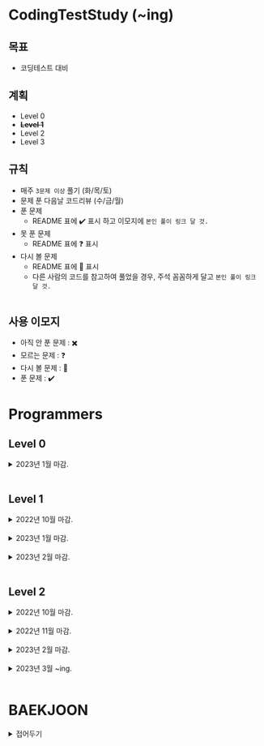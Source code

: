 # **CodingTestStudy (~ing)**

## **목표**

- 코딩테스트 대비


## **계획**
- Level 0
- ~~**Level 1**~~
- Level 2
- Level 3


## **규칙**
- 매주 `3문제 이상` 풀기 (화/목/토)
- 문제 푼 다음날 코드리뷰 (수/금/월)
- 푼 문제
  - README 표에 :heavy_check_mark: 표시 하고 이모지에 `본인 풀이 링크 달 것.`
- 못 푼 문제
  - README 표에 :question: 표시
- 다시 볼 문제
  - README 표에 :pencil: 표시
  - 다른 사람의 코드를 참고하여 풀었을 경우, 주석 꼼꼼하게 달고 `본인 풀이 링크 달 것.`
<br><br>

## **사용 이모지**

- 아직 안 푼 문제 : :heavy_multiplication_x:
- 모르는 문제 : :question:
- 다시 볼 문제 : :pencil:
- 푼 문제 : :heavy_check_mark:


# **Programmers**

## **Level 0**
<details>
<summary> 2023년 1월 마감. </summary>
<div markdown="1">

| 날짜 | 문제 | GonoBae | Sandor |
| :--------------------------------------- | :--------------------------------------- | :---------------------------: | :--------------------------: |
|2023.01.10| [프로그래머스 - 분수의 덧셈](https://school.programmers.co.kr/learn/courses/30/lessons/120808) | [:heavy_check_mark:](https://github.com/GonoBae/CodingTestStudy/blob/main/GonoBae/Programmers_Level_0/AdditionOfFractions.cpp) | [:heavy_check_mark:](https://github.com/GonoBae/CodingTestStudy/blob/main/Sandor/2023-01-10-Level0_AdditionOfFractions.cpp) |

</div>
</details>
<br>

## **Level 1**

<details>
<summary> 2022년 10월 마감. </summary>
<div markdown="1">

| 날짜 | 문제 | GonoBae | Sandor |
| :--------------------------------------- | :--------------------------------------- | :---------------------------: | :--------------------------: |
|2022.10.08| [프로그래머스 - 키패드 누르기](https://school.programmers.co.kr/learn/courses/30/lessons/67256) | [:heavy_check_mark:](https://github.com/GonoBae/CodingTestStudy/blob/main/GonoBae/Programmers_Level_1/2022-10-10-Level1_KeyPad.cpp) | [:heavy_check_mark:](https://github.com/GonoBae/CodingTestStudy/blob/main/Sandor/2022-10-08-Level1_KeyPad.cpp) |
|2022.10.10| [프로그래머스 - 신고 결과 받기](https://school.programmers.co.kr/learn/courses/30/lessons/92334) | [:heavy_check_mark:](https://github.com/GonoBae/CodingTestStudy/blob/main/GonoBae/Programmers_Level_1/2022-10-10-Level1_ReportResult.cpp) | [:heavy_check_mark:](https://github.com/GonoBae/CodingTestStudy/blob/main/Sandor/2022-10-10-Level1_ReportResult.cpp) |
|2022.10.11| [프로그래머스 - 신규 아이디 추천](https://school.programmers.co.kr/learn/courses/30/lessons/72410) | [:heavy_check_mark:](https://github.com/GonoBae/CodingTestStudy/blob/main/GonoBae/Programmers_Level_1/2022-10-11-Level1_NewIDRecommand.cpp) | [:heavy_check_mark:](https://github.com/GonoBae/CodingTestStudy/blob/main/Sandor/2022-10-11-Level1_NewIDRecommend.cpp) |
|2022.10.14| [프로그래머스 - 최소직사각형](https://school.programmers.co.kr/learn/courses/30/lessons/86491?language=cpp) | [:heavy_check_mark:](https://github.com/GonoBae/CodingTestStudy/blob/main/GonoBae/Programmers_Level_1/2022-10-14-Level1_MinimumRectangle.cpp) | [:heavy_check_mark:](https://github.com/GonoBae/CodingTestStudy/blob/main/Sandor/2022-10-14-Level1_MinimumRectangle.cpp) |
|2022.10.17| [프로그래머스 - 크레인 인형뽑기](https://school.programmers.co.kr/learn/courses/30/lessons/64061?language=cpp) | [:heavy_check_mark:](https://github.com/GonoBae/CodingTestStudy/blob/main/GonoBae/Programmers_Level_1/2022-10-17-Level1_CraneGame.cpp) | [:heavy_check_mark:](https://github.com/GonoBae/CodingTestStudy/blob/main/Sandor/2022-10-17-Level1_ClawCraneGame.cpp) |
|2022.10.24| [프로그래머스 - 콜라 문제](https://school.programmers.co.kr/learn/courses/30/lessons/132267) | [:heavy_check_mark:](https://github.com/GonoBae/CodingTestStudy/blob/main/GonoBae/Programmers_Level_1/2022-10-24-Level1_Coke.cpp) | [:heavy_check_mark:](https://github.com/GonoBae/CodingTestStudy/blob/main/Sandor/2022-10-24-Level1_Coke.cpp) |

</div>
</details>
<br>

<details>
<summary> 2023년 1월 마감. </summary>
<div markdown="1">

| 날짜 | 문제 | GonoBae | Sandor |
| :--------------------------------------- | :--------------------------------------- | :---------------------------: | :--------------------------: |
|2023.01.12| [프로그래머스 - 햄버거 만들기](https://school.programmers.co.kr/learn/courses/30/lessons/133502) | [:heavy_check_mark:](https://github.com/GonoBae/CodingTestStudy/blob/main/GonoBae/Programmers_Level_1/2023-01-12-Level1_Hamburg.cpp) | :pencil: |
|2023.01.17| [프로그래머스 - 옹알이(2)](https://school.programmers.co.kr/learn/courses/30/lessons/133499) | [:heavy_check_mark:](https://github.com/GonoBae/CodingTestStudy/blob/main/GonoBae/Programmers_Level_1/2023-01-17-Level1_Babbling.cpp) | [:heavy_check_mark:](https://github.com/GonoBae/CodingTestStudy/blob/main/Sandor/2023-01-17-Level1_Babbling.cpp) |
|2023.01.26| [프로그래머스 - 기사단원의 무기](https://school.programmers.co.kr/learn/courses/30/lessons/136798) | [:heavy_check_mark:](https://github.com/GonoBae/CodingTestStudy/blob/main/GonoBae/Programmers_Level_1/2023-01-26-Level1_Weapon.cpp) | [:heavy_check_mark:](https://github.com/GonoBae/CodingTestStudy/blob/main/Sandor/2023-01-26-Level1_Weapon.cpp) |
|2023.01.31| [프로그래머스 - 문자열 나누기](https://school.programmers.co.kr/learn/courses/30/lessons/140108) | [:heavy_check_mark:](https://github.com/GonoBae/CodingTestStudy/blob/main/GonoBae/Programmers_Level_1/2023-01-31-Level1_SplitString.cpp) | [:heavy_check_mark:](https://github.com/GonoBae/CodingTestStudy/blob/main/Sandor/2023-01-31-Level1_SplitString.cpp) |


</div>
</details>
<br>

<details>
<summary> 2023년 2월 마감. </summary>
<div markdown="1">

| 날짜 | 문제 | GonoBae | Sandor | kangwonkim |
| :--------------------------------------- | :--------------------------------------- | :---------------------------: | :--------------------------: | :--------------------------: |
|2023.02.02| [프로그래머스 - 로또의 최고 순위와 최저 순위](https://school.programmers.co.kr/learn/courses/30/lessons/77484?language=cpp) | [:heavy_check_mark:](https://github.com/GonoBae/CodingTestStudy/blob/main/GonoBae/Programmers_Level_1/2023-02-02-Level1_Lotto.cpp) | [:heavy_check_mark:](https://github.com/GonoBae/CodingTestStudy/blob/main/Sandor/2023-02-02-Level1_LottoHighestLoewstRank.cpp) |[:heavy_check_mark:](https://github.com/GonoBae/CodingTestStudy/blob/main/Kangwon/2023-02-13-Level1_Lotto.cpp) |
|2023.02.07| [프로그래머스 - 개인정보 수집 유효기간](https://school.programmers.co.kr/learn/courses/30/lessons/150370) | [:heavy_check_mark:](https://github.com/GonoBae/CodingTestStudy/blob/main/GonoBae/Programmers_Level_1/2023-02-07-Level1_Privacy.cpp) | [:heavy_check_mark:](https://github.com/GonoBae/CodingTestStudy/blob/main/Sandor/2023-02-07-Level1_Privacy.cpp) |


</div>
</details>
<br>

## **Level 2**

<details>
<summary> 2022년 10월 마감. </summary>
<div markdown="1">

| 날짜 | 문제 | GonoBae | Sandor |
| :--------------------------------------- | :--------------------------------------- | :---------------------------: | :--------------------------: |
|2022.10.12| [프로그래머스 - 카펫](https://school.programmers.co.kr/learn/courses/30/lessons/42842) | [:heavy_check_mark:](https://github.com/GonoBae/CodingTestStudy/blob/main/GonoBae/Programmers_Level_2/2022-10-12-Level2_Carpet.cpp) | [:heavy_check_mark:](https://github.com/GonoBae/CodingTestStudy/blob/main/Sandor/2022-10-12-Level2_Carpet.cpp) |
|2022.10.13| [프로그래머스 - 주식가격](https://school.programmers.co.kr/learn/courses/30/lessons/42584) | [:heavy_check_mark:](https://github.com/GonoBae/CodingTestStudy/blob/main/GonoBae/Programmers_Level_2/2022-10-13-Level2_StockPrice.cpp) | [:heavy_check_mark:](https://github.com/GonoBae/CodingTestStudy/blob/main/Sandor/2022-10-13-Level2_StockPrice.cpp) |
|2022.10.15| [프로그래머스 - 점프와순간이동](https://school.programmers.co.kr/learn/courses/30/lessons/12980) | [:heavy_check_mark:](https://github.com/GonoBae/CodingTestStudy/blob/main/GonoBae/Programmers_Level_2/2022-10-15-Level2_JumpAndTeleportation.cpp) | [:heavy_check_mark:](https://github.com/GonoBae/CodingTestStudy/blob/main/Sandor/2022-10-15-Level2_JumpAndTeleportation.cpp) |
|2022.10.18| [프로그래머스 - 게임 맵 최단거리](https://school.programmers.co.kr/learn/courses/30/lessons/1844) | [:heavy_check_mark:](https://github.com/GonoBae/CodingTestStudy/blob/main/GonoBae/Programmers_Level_2/2022-10-18-Level2_ShortestDist.cpp) | [:heavy_check_mark:](https://github.com/GonoBae/CodingTestStudy/blob/main/Sandor/2022-10-18-Level2_ShortestDist.cpp) |
|2022.10.19| [프로그래머스 - 위장](https://school.programmers.co.kr/learn/courses/30/lessons/42578) | [:heavy_check_mark:](https://github.com/GonoBae/CodingTestStudy/blob/main/GonoBae/Programmers_Level_2/2022-10-19-Level2_Camouflage.cpp) | [:heavy_check_mark:](https://github.com/GonoBae/CodingTestStudy/blob/main/Sandor/2022-10-19-Level2_Camouflage.cpp) |
|2022.10.19| [프로그래머스 - 3 X n 타일링](https://school.programmers.co.kr/learn/courses/30/lessons/12902) | [:pencil:](https://github.com/GonoBae/CodingTestStudy/blob/main/GonoBae/Programmers_Level_2/2022-10-19-Level2_3XnTiling.cpp) | [:pencil:](https://github.com/GonoBae/CodingTestStudy/blob/main/Sandor/2022-10-19-Level2_3XnTiling.cpp) |
|2022.10.20| [프로그래머스 - 영어 끝말잇기](https://school.programmers.co.kr/learn/courses/30/lessons/12981) | [:heavy_check_mark:](https://github.com/GonoBae/CodingTestStudy/blob/main/GonoBae/Programmers_Level_2/2022-10-20-Level2_EnglishWordRelay.cpp) | [:heavy_check_mark:](https://github.com/GonoBae/CodingTestStudy/blob/main/Sandor/2022-10-20-Level2_EnglishWordRelay.cpp)  |
|2022.10.21| [프로그래머스 - 피로도](https://school.programmers.co.kr/learn/courses/30/lessons/87946) | [:pencil:](https://github.com/GonoBae/CodingTestStudy/blob/main/GonoBae/Programmers_Level_2/2022-10-21-Level2_Fatigue.cpp) | [:heavy_check_mark:](https://github.com/GonoBae/CodingTestStudy/blob/main/Sandor/2022-10-21-Level2_FatigueLevel.cpp)  |
|2022.10.22| [프로그래머스 - 다리를 지나는 트럭](https://school.programmers.co.kr/learn/courses/30/lessons/42583) | [:pencil:](https://github.com/GonoBae/CodingTestStudy/blob/main/GonoBae/Programmers_Level_2/2022-10-21-Level2_Truck.cpp) | [:heavy_check_mark:](https://github.com/GonoBae/CodingTestStudy/blob/main/Sandor/2022-10-22-Level2_TruckCrossingTheBridge.cpp)  |
|2022.10.24| [프로그래머스 - 최댓값과 최솟값](https://school.programmers.co.kr/learn/courses/30/lessons/12939) | [:heavy_check_mark:](https://github.com/GonoBae/CodingTestStudy/blob/main/GonoBae/Programmers_Level_2/2022-10-24-Level2_MaxMin.cpp) | [:heavy_check_mark:](https://github.com/GonoBae/CodingTestStudy/blob/main/Sandor/2022-10-24-Level2_MaxMin.cpp) |
|2022.10.24| [프로그래머스 - JadenCase 문자열 만들기](https://school.programmers.co.kr/learn/courses/30/lessons/12951) | [:heavy_check_mark:](https://github.com/GonoBae/CodingTestStudy/blob/main/GonoBae/Programmers_Level_2/2022-10-24-Level2_JadenCase.cpp) | [:heavy_check_mark:](https://github.com/GonoBae/CodingTestStudy/blob/main/Sandor/2022-10-24-Level2_JadenCase.cpp) |
|2022.10.24| [프로그래머스 - 올바른 괄호](https://school.programmers.co.kr/learn/courses/30/lessons/12909) | [:heavy_check_mark:](https://github.com/GonoBae/CodingTestStudy/blob/main/GonoBae/Programmers_Level_2/2022-10-24-Level2_RightParenthesis.cpp) | [:heavy_check_mark:](https://github.com/GonoBae/CodingTestStudy/blob/main/Sandor/2022-10-24-Level2_RightParenthesis.cpp) |
|2022.10.24| [프로그래머스 - 이진 변환 반복하기](https://school.programmers.co.kr/learn/courses/30/lessons/70129) | [:heavy_check_mark:](https://github.com/GonoBae/CodingTestStudy/blob/main/GonoBae/Programmers_Level_2/2022-10-24-Level2_BinaryConvertion.cpp) | [:heavy_check_mark:](https://github.com/GonoBae/CodingTestStudy/blob/main/Sandor/2022-10-24-Level2_BinaryConvertion.cpp) |
|2022.10.25| [프로그래머스 - 최솟값 만들기](https://school.programmers.co.kr/learn/courses/30/lessons/12941) | [:heavy_check_mark:](https://github.com/GonoBae/CodingTestStudy/blob/main/GonoBae/Programmers_Level_2/2022-10-25-Level2_Minimum.cpp) | [:heavy_check_mark:](https://github.com/GonoBae/CodingTestStudy/blob/main/Sandor/2022-10-25-Level2_Minimum.cpp) |
|2022.10.25| [프로그래머스 - 숫자의 표현](https://school.programmers.co.kr/learn/courses/30/lessons/12924) | [:heavy_check_mark:](https://github.com/GonoBae/CodingTestStudy/blob/main/GonoBae/Programmers_Level_2/2022-10-25-Level2_NumExpression.cpp) | [:heavy_check_mark:](https://github.com/GonoBae/CodingTestStudy/blob/main/Sandor/2022-10-25-Level2_NumExpression.cpp) |
|2022.10.25| [프로그래머스 - 피보나치 수](https://school.programmers.co.kr/learn/courses/30/lessons/12945) | [:heavy_check_mark:](https://github.com/GonoBae/CodingTestStudy/blob/main/GonoBae/Programmers_Level_2/2022-10-25-Level2_Fibonacci.cpp) | [:heavy_check_mark:](https://github.com/GonoBae/CodingTestStudy/blob/main/Sandor/2022-10-25-Level2_Fibonacci.cpp) |
|2022.10.25| [프로그래머스 - 다음 큰 숫자](https://school.programmers.co.kr/learn/courses/30/lessons/12911) | [:heavy_check_mark:](https://github.com/GonoBae/CodingTestStudy/blob/main/GonoBae/Programmers_Level_2/2022-10-25-Level2_NextBigNum.cpp) | [:heavy_check_mark:](https://github.com/GonoBae/CodingTestStudy/blob/main/Sandor/2022-10-25-Level2_NextBigNum.cpp) |
|2022.10.26| [프로그래머스 - 짝지어 제거하기](https://school.programmers.co.kr/learn/courses/30/lessons/12973) | [:heavy_check_mark:](https://github.com/GonoBae/CodingTestStudy/blob/main/GonoBae/Programmers_Level_2/2022-10-26-Level2_DoubleDelete.cpp) | [:heavy_check_mark:](https://github.com/GonoBae/CodingTestStudy/blob/main/Sandor/2022-10-26-Level2_DoubleDelete.cpp) |
|2022.10.26| [프로그래머스 - 구명보트](https://school.programmers.co.kr/learn/courses/30/lessons/42885) | [:heavy_check_mark:](https://github.com/GonoBae/CodingTestStudy/blob/main/GonoBae/Programmers_Level_2/2022-10-26-Level2_Boat.cpp) | [:heavy_check_mark:](https://github.com/GonoBae/CodingTestStudy/blob/main/Sandor/2022-10-26-Level2_Boat.cpp) |
|2022.10.26| [프로그래머스 - N개의 최소공배수](https://school.programmers.co.kr/learn/courses/30/lessons/12953) | [:heavy_check_mark:](https://github.com/GonoBae/CodingTestStudy/blob/main/GonoBae/Programmers_Level_2/2022-10-26-Level2_LCM.cpp) | [:heavy_check_mark:](https://github.com/GonoBae/CodingTestStudy/blob/main/Sandor/2022-10-26-Level2_LCM.cpp) |
|2022.10.27| [프로그래머스 - 예상 대진표](https://school.programmers.co.kr/learn/courses/30/lessons/12985) | [:heavy_check_mark:](https://github.com/GonoBae/CodingTestStudy/blob/main/GonoBae/Programmers_Level_2/2022-10-27-Level2_LeagueSchedule.cpp) | [:heavy_check_mark:](https://github.com/GonoBae/CodingTestStudy/blob/main/Sandor/2022-10-27-Level2_LeagueSchedule.cpp) |
|2022.10.27| [프로그래머스 - 멀리 뛰기](https://school.programmers.co.kr/learn/courses/30/lessons/12914) | [:heavy_check_mark:](https://github.com/GonoBae/CodingTestStudy/blob/main/GonoBae/Programmers_Level_2/2022-10-27-Level2_LongJump.cpp) | [:heavy_check_mark:](https://github.com/GonoBae/CodingTestStudy/blob/main/Sandor/2022-10-27-Level2_LongJump.cpp) |
|2022.10.27| [프로그래머스 - [1차] 캐시](https://school.programmers.co.kr/learn/courses/30/lessons/17680) | [:heavy_check_mark:](https://github.com/GonoBae/CodingTestStudy/blob/main/GonoBae/Programmers_Level_2/2022-10-27-Level2_1Cache.cpp) | [:heavy_check_mark:](https://github.com/GonoBae/CodingTestStudy/blob/main/Sandor/2022-10-27-Level2_1Cache.cpp) |
|2022.10.28| [프로그래머스 - H-Index](https://school.programmers.co.kr/learn/courses/30/lessons/42747) | [:heavy_check_mark:](https://github.com/GonoBae/CodingTestStudy/blob/main/GonoBae/Programmers_Level_2/2022-10-28-Level2_H-Index.cpp) | [:heavy_check_mark:](https://github.com/GonoBae/CodingTestStudy/blob/main/Sandor/2022-10-28-Level2_H-Index.cpp) |
|2022.10.28| [프로그래머스 - 행렬의 곱셈](https://school.programmers.co.kr/learn/courses/30/lessons/12949) | [:heavy_check_mark:](https://github.com/GonoBae/CodingTestStudy/blob/main/GonoBae/Programmers_Level_2/2022-10-28-Level2_ProcessionX.cpp) | [:heavy_check_mark:](https://github.com/GonoBae/CodingTestStudy/blob/main/Sandor/2022-10-28-Level2_ProcessionX.cpp) |
|2022.10.28| [프로그래머스 - 괄호 회전하기](https://school.programmers.co.kr/learn/courses/30/lessons/76502) | [:heavy_check_mark:](https://github.com/GonoBae/CodingTestStudy/blob/main/GonoBae/Programmers_Level_2/2022-10-28-Level2_ParenthesisRot.cpp) | [:heavy_check_mark:](https://github.com/GonoBae/CodingTestStudy/blob/main/Sandor/2022-10-28-Level2_ParenthesisRot.cpp) |
|2022.10.29| [프로그래머스 - 튜플](https://school.programmers.co.kr/learn/courses/30/lessons/64065) | [:heavy_check_mark:](https://github.com/GonoBae/CodingTestStudy/blob/main/GonoBae/Programmers_Level_2/2022-10-29-Level2_Tuple.cpp) | [:heavy_check_mark:](https://github.com/GonoBae/CodingTestStudy/blob/main/Sandor/2022-10-29-Level2_Tuple.cpp) |
|2022.10.29| [프로그래머스 - n^2 배열 자르기](https://school.programmers.co.kr/learn/courses/30/lessons/87390) | [:heavy_check_mark:](https://github.com/GonoBae/CodingTestStudy/blob/main/GonoBae/Programmers_Level_2/2022-10-29-Level2_N2ArrayCut.cpp) | [:heavy_check_mark:](https://github.com/GonoBae/CodingTestStudy/blob/main/Sandor/2022-10-29-Level2_N2ArrayCut.cpp) |
|2022.10.29| [프로그래머스 - 타겟넘버](https://school.programmers.co.kr/learn/courses/30/lessons/43165) | [:heavy_check_mark:](https://github.com/GonoBae/CodingTestStudy/blob/main/GonoBae/Programmers_Level_2/2022-10-29-Level2_TargetNumber.cpp) | [:heavy_check_mark:](https://github.com/GonoBae/CodingTestStudy/blob/main/Sandor/2022-10-29-Level2_TargetNumber.cpp) |
|2022.10.31| [프로그래머스 - 기능개발](https://school.programmers.co.kr/learn/courses/30/lessons/42586) | [:heavy_check_mark:](https://github.com/GonoBae/CodingTestStudy/blob/main/GonoBae/Programmers_Level_2/2022-10-31-Level2_DevFunc.cpp) | [:heavy_check_mark:](https://github.com/GonoBae/CodingTestStudy/blob/main/Sandor/2022-10-31-Level2_DevFunc.cpp) |
|2022.10.31| [프로그래머스 - 프린터](https://school.programmers.co.kr/learn/courses/30/lessons/42587) | [:heavy_check_mark:](https://github.com/GonoBae/CodingTestStudy/blob/main/GonoBae/Programmers_Level_2/2022-10-31-Level2_Print.cpp) | [:heavy_check_mark:](https://github.com/GonoBae/CodingTestStudy/blob/main/Sandor/2022-10-31-Level2_Print.cpp) |
|2022.10.31| [프로그래머스 - [1차] 프렌즈4블록](https://school.programmers.co.kr/learn/courses/30/lessons/17679) | [:heavy_check_mark:](https://github.com/GonoBae/CodingTestStudy/blob/main/GonoBae/Programmers_Level_2/2022-10-31-Level2_FirstFriendsBlock.cpp) | [:heavy_check_mark:](https://github.com/GonoBae/CodingTestStudy/blob/main/Sandor/2022-10-31-Level2_FirstFriendsBlock.cpp) |

</div>
</details>
<br>

<details>
<summary> 2022년 11월 마감. </summary>
<div markdown="1">

| 날짜 | 문제 | GonoBae | Sandor |
| :--- | :--- | :---: | :---: |
|2022.11.01| [프로그래머스 - [1차]뉴스 클러스터링](https://school.programmers.co.kr/learn/courses/30/lessons/17677) | [:heavy_check_mark:](https://github.com/GonoBae/CodingTestStudy/blob/main/GonoBae/Programmers_Level_2/2022-11-01-Level2_FirstNews.cpp) | [:heavy_check_mark:](https://github.com/GonoBae/CodingTestStudy/blob/main/Sandor/2022-11-01-Level2_FirstNews.cpp) |
|2022.11.01| [프로그래머스 - 2Xn 타일링](https://school.programmers.co.kr/learn/courses/30/lessons/12900) | [:heavy_check_mark:](https://github.com/GonoBae/CodingTestStudy/blob/main/GonoBae/Programmers_Level_2/2022-11-01-Level2_2xnTiling.cpp) | [:heavy_check_mark:](https://github.com/GonoBae/CodingTestStudy/blob/main/Sandor/2022-11-01-Level2_2xnTiling.cpp) |
|2022.11.02| [프로그래머스 - 오픈채팅방](https://school.programmers.co.kr/learn/courses/30/lessons/42888) | [:heavy_check_mark:](https://github.com/GonoBae/CodingTestStudy/blob/main/GonoBae/Programmers_Level_2/2022-11-02-Level2_OpenChat.cpp) | [:heavy_check_mark:](https://github.com/GonoBae/CodingTestStudy/blob/main/Sandor/2022-11-02-Level2_OpenChat.cpp) |
|2022.11.03| [프로그래머스 - 전화번호 목록](https://school.programmers.co.kr/learn/courses/30/lessons/42577) | [:heavy_check_mark:](https://github.com/GonoBae/CodingTestStudy/blob/main/GonoBae/Programmers_Level_2/2022-11-03-Level2_PhoneNumberList.cpp) | [:pencil:](https://github.com/GonoBae/CodingTestStudy/blob/main/Sandor/2022-11-03-Level2_PhoneNumberList.cppp)|
|2022.11.03| [프로그래머스 - 방문 길이](https://school.programmers.co.kr/learn/courses/30/lessons/49994) | [:heavy_check_mark:](https://github.com/GonoBae/CodingTestStudy/blob/main/GonoBae/Programmers_Level_2/2022-11-03-Level2_LengthOfVisit.cpp) | [:heavy_check_mark:](https://github.com/GonoBae/CodingTestStudy/blob/main/Sandor/2022-11-03-Level2_LengthOfVisit.cpp)|
|2022.11.04| [프로그래머스 - 주차 요금 계산](https://school.programmers.co.kr/learn/courses/30/lessons/92341) | [:heavy_check_mark:](https://github.com/GonoBae/CodingTestStudy/blob/main/GonoBae/Programmers_Level_2/2022-11-04-Level2_ParkingFee.cpp) | [:heavy_check_mark:](https://github.com/GonoBae/CodingTestStudy/blob/main/Sandor/2022-11-04-Level2_ParkingFee.cpp) |
|2022.11.05| [프로그래머스 - 더 맵게](https://school.programmers.co.kr/learn/courses/30/lessons/42626) | [:heavy_check_mark:](https://github.com/GonoBae/CodingTestStudy/blob/main/GonoBae/Programmers_Level_2/2022-11-05-Level2_MoreSpicy.cpp) | [:heavy_check_mark:](https://github.com/GonoBae/CodingTestStudy/blob/main/Sandor/2022-11-05-Level2_MoreSpicy.cpp) |
|2022.11.05| [프로그래머스 - 땅따먹기](https://school.programmers.co.kr/learn/courses/30/lessons/12913) | [:heavy_check_mark:](https://github.com/GonoBae/CodingTestStudy/blob/main/GonoBae/Programmers_Level_2/2022-11-05-Hopscotch.cpp) | [:pencil:](https://github.com/GonoBae/CodingTestStudy/blob/main/Sandor/2022-11-05-Level2_Hopscotch.cpp) |
|2022.11.07| [프로그래머스 - K진수에서 소수 개수 구하기](https://school.programmers.co.kr/learn/courses/30/lessons/92335) | [:heavy_check_mark:](https://github.com/GonoBae/CodingTestStudy/blob/main/GonoBae/Programmers_Level_2/2022-11-07-Level2_kCount.cpp) | [:heavy_check_mark:](https://github.com/GonoBae/CodingTestStudy/blob/main/Sandor/2022-11-07-Level2_kCount.cpp) |
|2022.11.07| [프로그래머스 - 삼각 달팽이](https://school.programmers.co.kr/learn/courses/30/lessons/68645) | [:heavy_check_mark:](https://github.com/GonoBae/CodingTestStudy/blob/main/GonoBae/Programmers_Level_2/2022-11-07-Level2_Triangle.cpp) | [:heavy_check_mark:](https://github.com/GonoBae/CodingTestStudy/blob/main/Sandor/2022-11-07-Level2_Triangle.cpp) |
|2022.11.08| [프로그래머스 - [3차]압축](https://school.programmers.co.kr/learn/courses/30/lessons/17684) | [:heavy_check_mark:](https://github.com/GonoBae/CodingTestStudy/blob/main/GonoBae/Programmers_Level_2/2022-11-08-Level2_ThirdCompressed.cpp) | [:heavy_check_mark:](https://github.com/GonoBae/CodingTestStudy/blob/main/Sandor/2022-11-08-Level2_ThirdCompressed.cpp) |
|2022.11.09| [프로그래머스 - [3차]n진수 게임](https://school.programmers.co.kr/learn/courses/30/lessons/17687) | [:heavy_check_mark:](https://github.com/GonoBae/CodingTestStudy/blob/main/GonoBae/Programmers_Level_2/2022-11-09-Level2_ThirdnGame.cpp) | [:heavy_check_mark:](https://github.com/GonoBae/CodingTestStudy/blob/main/Sandor/2022-11-09-Level2_ThirdnGame.cpp) |
|2022.11.10| [프로그래머스 - [3차]파일명 정렬](https://school.programmers.co.kr/learn/courses/30/lessons/17686) | [:heavy_check_mark:](https://github.com/GonoBae/CodingTestStudy/blob/main/GonoBae/Programmers_Level_2/2022-11-10-Level2_ThirdFileName.cpp) | [:heavy_check_mark:](https://github.com/GonoBae/CodingTestStudy/blob/main/Sandor/2022-11-10-Level2_ThirdFileName.cpp) |
|2022.11.10| [프로그래머스 - 모음사전](https://school.programmers.co.kr/learn/courses/30/lessons/84512) | [:heavy_check_mark:](https://github.com/GonoBae/CodingTestStudy/blob/main/GonoBae/Programmers_Level_2/2022-11-10-Level2_VowelDic.cpp) | [:pencil:](https://github.com/GonoBae/CodingTestStudy/blob/main/Sandor/2022-11-10-Level2_VowelDic.cpp) |
|2022.11.11| [프로그래머스 - 연속 부분 수열 합의 개수](https://school.programmers.co.kr/learn/courses/30/lessons/131701) | [:heavy_check_mark:](https://github.com/GonoBae/CodingTestStudy/blob/main/GonoBae/Programmers_Level_2/2022-11-11-Level2_SumSubsequences.cpp) | [:heavy_check_mark:](https://github.com/GonoBae/CodingTestStudy/blob/main/Sandor/2022-11-11-Level2_SumSubsequences.cpp) |
|2022.11.11| [프로그래머스 - 2개 이하로 다른 비트](https://school.programmers.co.kr/learn/courses/30/lessons/77885) | :question: | [:pencil:](https://github.com/GonoBae/CodingTestStudy/blob/main/Sandor/2022-11-12-Level2_DiffTwoBit.cpp) |

</div>
</details>
<br>


<details>
<summary> 2023년 2월 마감. </summary>
<div markdown="1">

| 날짜 | 문제 | GonoBae | Sandor | kangwonkim |
| :--------------------------------------- | :--------------------------------------- | :---------------------------: | :--------------------------: | :--------------------------: |
|2023.02.09| [프로그래머스 - 가장 큰 수](https://school.programmers.co.kr/learn/courses/30/lessons/42746) | [:heavy_check_mark:](https://github.com/GonoBae/CodingTestStudy/blob/main/GonoBae/Programmers_Level_2/2023-02-09-Level2_TheBiggestNum.cpp) | [:pencil:](https://github.com/GonoBae/CodingTestStudy/blob/main/Sandor/2023-02-09-Level2_TheBiggestNum.cpp) | [:heavy_check_mark:](https://github.com/GonoBae/CodingTestStudy/blob/main/Kangwon/2023-02-07-Level2_TheBiggestNum.cpp)|
|2023.02.14| [프로그래머스 - 메뉴 리뉴얼](https://school.programmers.co.kr/learn/courses/30/lessons/72411) | [:pencil:](https://github.com/GonoBae/CodingTestStudy/blob/main/GonoBae/Programmers_Level_2/2023-02-14-Level2_MenuRenewal.cpp) |:question:|[:pencil:](https://github.com/GonoBae/CodingTestStudy/blob/main/Kangwon/2023-02-14-Level2_MenuRenewal.cpp)|
|2023.02.21| [프로그래머스 - 소수찾기](https://school.programmers.co.kr/learn/courses/30/lessons/42839) | [:heavy_check_mark:](https://github.com/GonoBae/CodingTestStudy/blob/main/GonoBae/Programmers_Level_2/2023-02-21-Level2_FindPrimeNum.cpp) | [:heavy_check_mark:](https://github.com/GonoBae/CodingTestStudy/blob/main/Sandor/2023-02-21-Level2_FindPrimeNum.cpp) | [:heavy_check_mark:](https://github.com/GonoBae/CodingTestStudy/blob/main/Kangwon/2023-02-21-Level2_FindPrimeNum.cpp) |
|2023.02.23| [프로그래머스 - 택배상자](https://school.programmers.co.kr/learn/courses/30/lessons/131704) | [:heavy_check_mark:](https://github.com/GonoBae/CodingTestStudy/blob/main/GonoBae/Programmers_Level_2/2023-02-27-Level2_Parcel.cpp) | [:heavy_check_mark:](https://github.com/GonoBae/CodingTestStudy/blob/main/Sandor/2023-02-23-CorrugatedBox.cpp) |  [:pencil:](https://github.com/GonoBae/CodingTestStudy/blob/main/Kangwon/2023-02-23-Level2_CorrugatedBox.cpp) |

</div>
</details>
<br>


<details>
<summary> 2023년 3월 ~ing. </summary>
<div markdown="1">

| 날짜 | 문제 | GonoBae | Sandor | kangwonkim |
| :--------------------------------------- | :--------------------------------------- | :---------------------------: | :--------------------------: | :--------------------------: |
|2023.02.09| [프로그래머스 - 멀쩡한 사각형](https://school.programmers.co.kr/learn/courses/30/lessons/62048) | [:pencil:](https://github.com/GonoBae/CodingTestStudy/blob/main/GonoBae/Programmers_Level_2/2023-03-07-Level2_Sqare.cpp) | [:pencil:](https://github.com/GonoBae/CodingTestStudy/blob/main/Sandor/2023-03-02-UnharmedSquare.cpp) | :heavy_multiplication_x:|

</div>
</details>
<br>

# BAEKJOON

<details>
<summary> 접어두기 </summary>
<div markdown="1">

## **그리디**

| 날짜 | 문제 | GonoBae | Sandor | kangwonkim | hitda2 |
| :--------------------------------------- | :--------------------------------------- | :---------------------------: | :--------------------------: | :--------------------------: | :--------------------------: |
|2023.03.07| [설탕 배달](https://www.acmicpc.net/problem/2839) | [:heavy_check_mark:](https://github.com/GonoBae/CodingTestStudy/blob/main/GonoBae/Greedy/2023-03-07-SugarDelivery.cpp) | [:heavy_check_mark:](https://github.com/GonoBae/CodingTestStudy/blob/main/Sandor/2023-03-07-SugarDelivery.cpp) | [:heavy_check_mark:](https://github.com/GonoBae/CodingTestStudy/blob/main/Kangwon/Greedy/2023-03-07-SugarDelivery.cpp) | :heavy_multiplication_x: |
|2023.03.09| [잃어버린 괄호](https://www.acmicpc.net/problem/1541) | [:heavy_check_mark:](https://github.com/GonoBae/CodingTestStudy/blob/main/GonoBae/Greedy/2023-03-09-LostBracket.cpp) | [:heavy_check_mark:](https://github.com/GonoBae/CodingTestStudy/blob/main/Sandor/2023-03-09-LostBracket.cpp) | [:heavy_check_mark:](https://github.com/GonoBae/CodingTestStudy/blob/main/Kangwon/Greedy/2023-03-11-LostBracket.cpp) | :heavy_multiplication_x: |
|2023.03.11| [카드 정렬하기](https://www.acmicpc.net/problem/1715) | [:heavy_check_mark:](https://github.com/GonoBae/CodingTestStudy/blob/main/GonoBae/Greedy/2023-03-13-CardSort.cpp) | [:question:](https://github.com/GonoBae/CodingTestStudy/blob/main/Sandor/2023-03-11-CardSorting.cpp) |  [:heavy_check_mark:](https://github.com/GonoBae/CodingTestStudy/blob/main/Kangwon/Greedy/2023-03-13-CardSort.cpp) | :heavy_multiplication_x: |
|2023.03.14| [수 묶기](https://www.acmicpc.net/problem/1744) | [:heavy_check_mark:](https://github.com/GonoBae/CodingTestStudy/blob/main/GonoBae/Greedy/2023-03-14-NumberBinding.cpp) | [:heavy_check_mark:](https://github.com/GonoBae/CodingTestStudy/blob/main/Sandor/2023-03-14-NumberBinding.cpp) | [:heavy_check_mark:](https://github.com/GonoBae/CodingTestStudy/blob/main/Kangwon/Greedy/2023-03-14-TieNums.cpp)  | :heavy_multiplication_x: |
|2023.03.16| [신입 사원](https://www.acmicpc.net/problem/1946) | [:heavy_check_mark:](https://github.com/GonoBae/CodingTestStudy/blob/main/GonoBae/Greedy/2023-03-16-NewGuy.cpp) | [:pencil:](https://github.com/GonoBae/CodingTestStudy/blob/main/Sandor/2023-03-16-NewGuy.cpp) | :pencil: | :heavy_multiplication_x: |
|2023.03.18| [병든 나이트](https://www.acmicpc.net/problem/1783) | [:heavy_check_mark:](https://github.com/GonoBae/CodingTestStudy/blob/main/GonoBae/Greedy/2023-03-18-SickNight.cpp) | [:pencil:](https://github.com/GonoBae/CodingTestStudy/blob/main/Sandor/2023-03-18-SickNight.cpp) | [:heavy_check_mark:](https://github.com/GonoBae/CodingTestStudy/blob/main/Kangwon/Greedy/2023-03-18-SickNight.cpp) | :heavy_multiplication_x: |
|2023.03.21| [회의실 배정](https://www.acmicpc.net/problem/1931) | [:heavy_check_mark:](https://github.com/GonoBae/CodingTestStudy/blob/main/GonoBae/Greedy/2023-03-21-MeetingRoom.cpp) | [:heavy_multiplication_x:](https://github.com/GonoBae/CodingTestStudy/blob/main/Sandor/2023-03-21-MeetingRoom.cpp) | [:heavy_check_mark:](https://github.com/GonoBae/CodingTestStudy/blob/main/Kangwon/Greedy/2023-04-02-AllocationConferencerRooms.cpp) | :heavy_multiplication_x: |
|2023.03.23| [거스름돈](https://www.acmicpc.net/problem/5585) | [:heavy_check_mark:](https://github.com/GonoBae/CodingTestStudy/blob/main/GonoBae/Greedy/2023-03-23-Coin.cpp) | [:heavy_check_mark:](https://github.com/GonoBae/CodingTestStudy/blob/main/Sandor/2023-03-23-Coin.cpp) | [:heavy_check_mark:](https://github.com/GonoBae/CodingTestStudy/blob/main/Kangwon/Greedy/2023-04-02-Change.cpp)  | [:heavy_check_mark:](https://github.com/GonoBae/CodingTestStudy/blob/main/HitDa2/Greedy/230323_exchange.cpp) |
|2023.03.23| [게임을 만든 동준이](https://www.acmicpc.net/problem/2847) | [:heavy_check_mark:](https://github.com/GonoBae/CodingTestStudy/blob/main/GonoBae/Greedy/2023-03-23-GameDongJun.cpp) | [:heavy_check_mark:](https://github.com/GonoBae/CodingTestStudy/blob/main/Sandor/2023-03-23-GameDongJun.cpp) | [:heavy_check_mark:](https://github.com/GonoBae/CodingTestStudy/blob/main/Kangwon/Greedy/2023-04-02-DongJun.cpp) | [:heavy_check_mark:](https://github.com/GonoBae/CodingTestStudy/blob/main/HitDa2/Greedy/230325_dongjun.cpp) |
|2023.03.30| [주식](https://www.acmicpc.net/problem/11501) | [:heavy_check_mark:](https://github.com/GonoBae/CodingTestStudy/blob/main/GonoBae/Greedy/2023-04-01-Stock.cpp) | [:heavy_check_mark:](https://github.com/GonoBae/CodingTestStudy/blob/main/Sandor/2023-03-30-Stock.cpp) |[:pencil:](https://github.com/GonoBae/CodingTestStudy/blob/main/Kangwon/Greedy/2023-04-03-Stock.cpp) | [:pencil:](https://github.com/GonoBae/CodingTestStudy/blob/main/HitDa2/Greedy/230330_stock.cpp) |
|2023.04.02| [단어 수학](https://www.acmicpc.net/problem/1339) | [:pencil:](https://github.com/GonoBae/CodingTestStudy/blob/main/GonoBae/Greedy/2023-04-03-WordMath.cpp) | [:heavy_check_mark:](https://github.com/GonoBae/CodingTestStudy/blob/main/Sandor/2023-04-02-WordMath.cpp) |[:pencil:](https://github.com/GonoBae/CodingTestStudy/blob/main/Kangwon/Greedy/2023-04-03-WordNumber.cpp) | [:pencil:](https://github.com/GonoBae/CodingTestStudy/blob/main/HitDa2/Greedy/230402_wordMath.cpp) |
|2023.04.04| [저울](https://www.acmicpc.net/problem/2437) | :heavy_multiplication_x: | [:heavy_check_mark:](https://github.com/GonoBae/CodingTestStudy/blob/main/Sandor/2023-04-04-Scale.cpp) |:heavy_multiplication_x: | :question: |
|2023.04.09| [팰린드롬 만들기](https://www.acmicpc.net/problem/1213) | [:heavy_check_mark:](https://github.com/GonoBae/CodingTestStudy/blob/main/GonoBae/Greedy/2023-04-09-Palindrome.cpp) | :question: |[:heavy_check_mark:](https://github.com/GonoBae/CodingTestStudy/blob/main/Kangwon/Greedy/2023-04-08-Palindrome.cpp) | :heavy_multiplication_x: |
  

## **그래프 탐색**

| 날짜 | 문제 | GonoBae | Sandor | kangwonkim | hitda2 |
| :--------------------------------------- | :--------------------------------------- | :---------------------------: | :--------------------------: | :--------------------------: | :--------------------------: |
|2023.04.11| [BFS 와 DFS](https://www.acmicpc.net/problem/1260) | [:heavy_check_mark:](https://github.com/GonoBae/CodingTestStudy/blob/main/GonoBae/GraphSearch/2022-10-17-1260_BFS_DFS.cpp) | [:heavy_check_mark:](https://github.com/GonoBae/CodingTestStudy/blob/main/Sandor/2022-10-17-1260_DFSAndBFS.cpp) | [:heavy_check_mark:](https://github.com/GonoBae/CodingTestStudy/blob/main/Kangwon/GraphSearch/2023-04-12-DFS%2CBFS.cpp) | [:heavy_check_mark:](https://github.com/GonoBae/CodingTestStudy/blob/main/HitDa2/GraphSearch/230411_BFS_DFS.cpp) |
|2023.04.13| [바이러스](https://www.acmicpc.net/problem/2606) | [:heavy_check_mark:](https://github.com/GonoBae/CodingTestStudy/blob/main/GonoBae/GraphSearch/2023-04-13-2606_Virus.cpp) | [:heavy_check_mark:](https://github.com/GonoBae/CodingTestStudy/blob/main/Sandor/2023-04-13-2606_Virus.cpp) |[:heavy_check_mark:](https://github.com/GonoBae/CodingTestStudy/blob/main/Kangwon/GraphSearch/2023-04-14-Virus.cpp) | [:heavy_check_mark:](https://github.com/GonoBae/CodingTestStudy/blob/main/HitDa2/GraphSearch/230413_Virus.cpp) |
|2023.04.15| [연결요소의 개수](https://www.acmicpc.net/problem/11724) | [:heavy_check_mark:](https://github.com/GonoBae/CodingTestStudy/blob/main/GonoBae/GraphSearch/2023-04-15-11724_Link.cpp) | [:heavy_check_mark:](https://github.com/GonoBae/CodingTestStudy/blob/main/Sandor/2023-04-15-11724_Link.cpp)  | [:heavy_check_mark:](https://github.com/GonoBae/CodingTestStudy/blob/main/Kangwon/GraphSearch/2023-04-16-ConnectedComponent.cpp) | [:heavy_check_mark:](https://github.com/GonoBae/CodingTestStudy/blob/main/HitDa2/GraphSearch/230415_ConnectedComponent.cpp) |
|2023.04.18| [섬의 개수](https://www.acmicpc.net/problem/4963) | [:heavy_check_mark:](https://github.com/GonoBae/CodingTestStudy/blob/main/GonoBae/GraphSearch/2023-04-18-4963_Island.cpp) | [:heavy_check_mark:](https://github.com/GonoBae/CodingTestStudy/blob/main/Sandor/2023-04-18-4963_Island.cpp) | [:heavy_check_mark:](https://github.com/GonoBae/CodingTestStudy/blob/main/Kangwon/GraphSearch/2023-04-18-NumberOfIslands.cpp) | [:heavy_check_mark:](https://github.com/GonoBae/CodingTestStudy/blob/main/HitDa2/GraphSearch/230418_Island.cpp) |
|2023.04.20| [안전영역](https://www.acmicpc.net/problem/2468) | [:heavy_check_mark:](https://github.com/GonoBae/CodingTestStudy/blob/main/GonoBae/GraphSearch/2023-04-20-2468_SafeArea.cpp) | [:heavy_check_mark:](https://github.com/GonoBae/CodingTestStudy/blob/main/Sandor/2023-04-20-2468_SafeArea.cpp) | [:heavy_check_mark:](https://github.com/GonoBae/CodingTestStudy/blob/main/Kangwon/GraphSearch/2023-05-07-Safety.cpp) | [:heavy_check_mark:](https://github.com/GonoBae/CodingTestStudy/blob/main/HitDa2/GraphSearch/230420_SafetyArea.cpp) |
|2023.04.22| [그림](https://www.acmicpc.net/problem/1926) | [:heavy_check_mark:](https://github.com/GonoBae/CodingTestStudy/blob/main/GonoBae/GraphSearch/2023-04-22-1926_Picture.cpp) | [:heavy_check_mark:](https://github.com/GonoBae/CodingTestStudy/blob/main/Sandor/2023-04-22-1926_Picture.cpp) | [:heavy_check_mark:](https://github.com/GonoBae/CodingTestStudy/blob/main/Kangwon/GraphSearch/2023-04-24-Painting.cpp) | [:heavy_check_mark:](https://github.com/GonoBae/CodingTestStudy/blob/main/HitDa2/GraphSearch/230422_Picture.cpp) |
|2023.04.25| [나이트의 이동](https://www.acmicpc.net/problem/7562) | [:heavy_check_mark:](https://github.com/GonoBae/CodingTestStudy/blob/main/GonoBae/GraphSearch/2023-04-25-7562_NightMoving.cpp) | [ㅂㄷㅂㄷ](https://github.com/GonoBae/CodingTestStudy/blob/main/Sandor/2023-04-25-7562_NightMoving.cpp) | [:heavy_check_mark:](https://github.com/GonoBae/CodingTestStudy/blob/main/Kangwon/GraphSearch/2023-05-07-MovingNight.cpp) | :question: |
|2023.04.27| [효율적인 해킹](https://www.acmicpc.net/problem/1325) | [:heavy_check_mark:](https://github.com/GonoBae/CodingTestStudy/blob/main/GonoBae/GraphSearch/2023-04-28-1325_Hacking.cpp) | [메/시 초과](https://github.com/GonoBae/CodingTestStudy/blob/main/Sandor/2023-04-28-1325_Hacking.cpp) | [:heavy_check_mark:](https://github.com/GonoBae/CodingTestStudy/blob/main/Kangwon/GraphSearch/2023-04-30-Hacking.cpp)  | :heavy_multiplication_x: |
|2023.05.17| [영역 구하기](https://www.acmicpc.net/problem/2583) | [:heavy_check_mark:](https://github.com/GonoBae/CodingTestStudy/blob/main/GonoBae/GraphSearch/2023-05-24-2583_Area.cpp) | [:heavy_check_mark:](https://github.com/GonoBae/CodingTestStudy/blob/main/Sandor/2023-05-17-2583_Area.cpp) | :heavy_multiplication_x: | :heavy_multiplication_x: |
|2023.05.24| [최소비용 구하기](https://www.acmicpc.net/problem/1916) | :heavy_multiplication_x: | [메/시 초과](https://github.com/GonoBae/CodingTestStudy/blob/main/Sandor/2023-05-24-1916_MinCost.cpp) | :heavy_multiplication_x: | :heavy_multiplication_x: |
|2023.05.27| [보물섬](https://www.acmicpc.net/problem/2589) | [:heavy_check_mark:](https://github.com/GonoBae/CodingTestStudy/blob/main/GonoBae/GraphSearch/2023-05-27-2589_Island.cpp) | [:heavy_check_mark:](https://github.com/GonoBae/CodingTestStudy/blob/main/Sandor/2023-05-27-2589_Island.cpp) | :heavy_multiplication_x: | :heavy_multiplication_x: |
|2023.05.30| [토마토](https://www.acmicpc.net/problem/7576) | [:heavy_check_mark:](https://github.com/GonoBae/CodingTestStudy/blob/main/GonoBae/GraphSearch/2023-05-30-7576_Tomato.cpp) | :heavy_multiplication_x: | :heavy_multiplication_x: | :heavy_multiplication_x: |
|2023.06.01| [연구소](https://www.acmicpc.net/problem/14502) | :heavy_multiplication_x: | :heavy_multiplication_x: | :heavy_multiplication_x: | :heavy_multiplication_x: |

## **다이나믹 프로그래밍**
| 날짜 | 문제 | GonoBae | Sandor | kangwonkim | hitda2 |
| :--------------------------------------- | :--------------------------------------- | :---------------------------: | :--------------------------: | :--------------------------: | :--------------------------: |
|2022.10.18| [설탕 배달](https://www.acmicpc.net/problem/2839) | [:heavy_check_mark:](https://github.com/GonoBae/CodingTestStudy/blob/main/GonoBae/DynamicProgramming/2022-10-18-2839_SugarDelivery.cpp) | [:heavy_check_mark:](https://github.com/GonoBae/CodingTestStudy/blob/main/Sandor/2022-10-18-2839_SugarDelivery.cpp) | :heavy_multiplication_x: | :heavy_multiplication_x: |
|2023.03.28| [1로 만들기](https://www.acmicpc.net/problem/1463) | [:heavy_check_mark:](https://github.com/GonoBae/CodingTestStudy/blob/main/GonoBae/DynamicProgramming/2023-03-28-MakingOne.cpp) | :heavy_multiplication_x: |[:question:](https://github.com/GonoBae/CodingTestStudy/blob/main/Kangwon/Greedy/2023-03-29-MakeOne.cpp) | :heavy_multiplication_x: |
|2023.06.07| [2xn 타일링](https://www.acmicpc.net/problem/11726) | :heavy_multiplication_x: | :heavy_multiplication_x: | :heavy_multiplication_x: | :heavy_multiplication_x: |

</div>
</details>
<br>

